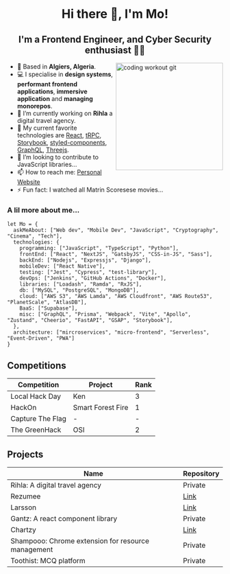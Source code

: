 <h1 align="center">Hi there 👋, I'm Mo!</h1>
<h2 align="center">I'm a Frontend Engineer, and Cyber Security enthusiast 👨‍💻</h2>
<img align="right" src="https://media2.giphy.com/media/OIKT61NWgV9w58RyAi/giphy.gif" alt="coding workout git" width="250">

- 📍 Based in **Algiers, Algeria**.
- 💻 I specialise in **design systems**, **performant frontend applications**, **immersive application** and **managing monorepos**.
- 🔭 I’m currently working on **Rihla** a digital travel agency.
- 🌱 My current favorite technologies are [React](https://react.dev/), [tRPC](https://trpc.io/), [Storybook](https://storybook.js.org/), [styled-components](https://styled-components.com/), [GraphQL](https://graphql.org/), [Threejs](https://threejs.org/).
- 👯 I’m looking to contribute to JavaScript libraries...
- 📫 How to reach me: [Personal Website](https://mojsx.vercel.app)
- ⚡ Fun fact: I watched all Matrin Scoresese movies...

### A lil more about me...
```
let Mo = {
  askMeAbout: ["Web dev", "Mobile Dev", "JavaScript", "Cryptography", "Cinema", "Tech"],
  technologies: {
    programming: ["JavaScript", "TypeScript", "Python"],
    frontEnd: ["React", "NextJS", "GatsbyJS", "CSS-in-JS", "Sass"],
    backEnd: ["Nodejs", "Expressjs", "Django"],
    mobileDev: ["React Native"],
    testing: ["Jest", "Cypress", "test-library"],
    devOps: ["Jenkins", "GitHub Actions", "Docker"],
    libraries: ["Loadash", "Ramda", "RxJS"],
    db: ["MySQL", "PostgreSQL", "MongoDB"],
    cloud: ["AWS S3", "AWS Lamda", "AWS Cloudfront", "AWS Route53", "PlanetScale", "AtlasDB"],
    BaaS: ["Supabase"],
    misc: ["GraphQL", "Prisma", "Webpack", "Vite", "Apollo", "Zustand", "Cheerio", "FastAPI", "GSAP", "Storybook"],
  },
  architecture: ["mircroservices", "micro-frontend", "Serverless", "Event-Driven", "PWA"]
}
```

## Competitions
|Competition| Project | Rank |
|-----------|---------|------|
|Local Hack Day|Ken| 3|
|HackOn|Smart Forest Fire| 1|
|Capture The Flag| - | - |
|The GreenHack|OSI|2|

## Projects 
| Name |Repository|
|------|----------|
|Rihla: A digital travel agency|Private|
|Rezumee|[Link](https://github.com/mo-jsx/rezumee)|
|Larsson|[Link](https://github.com/mo-jsx/larsson)|
|Gantz: A react component library|Private|
|Chartzy|[Link](https://github.com/mo-jsx/chartzy)|
|Shampooo: Chrome extension for resource management|Private|
|Toothist: MCQ platform|Private|
